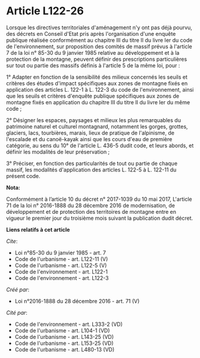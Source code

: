 # Article L122-26

Lorsque les directives territoriales d'aménagement n'y ont pas déjà pourvu, des décrets en Conseil d'Etat pris après
l'organisation d'une enquête publique réalisée conformément au chapitre III du titre II du livre Ier du code de
l'environnement, sur proposition des comités de massif prévus à l'article 7 de la loi n° 85-30 du 9 janvier 1985 relative au
développement et à la protection de la montagne, peuvent définir des prescriptions particulières sur tout ou partie des
massifs définis à l'article 5 de la même loi, pour : 

1° Adapter en fonction de la sensibilité des milieux concernés les seuils et critères des études d'impact spécifiques aux
zones de montagne fixés en application des articles L. 122-1 à L. 122-3 du code de l'environnement, ainsi que les seuils et
critères d'enquête publique spécifiques aux zones de montagne fixés en application du chapitre III du titre II du livre Ier
du même code ; 

2° Désigner les espaces, paysages et milieux les plus remarquables du patrimoine naturel et culturel montagnard, notamment
les gorges, grottes, glaciers, lacs, tourbières, marais, lieux de pratique de l'alpinisme, de l'escalade et du canoë-kayak
ainsi que les cours d'eau de première catégorie, au sens du 10° de l'article L. 436-5 dudit code, et leurs abords, et définir
les modalités de leur préservation ; 

3° Préciser, en fonction des particularités de tout ou partie de chaque massif, les modalités d'application des articles L.
122-5 à L. 122-11 du présent code.

**Nota:**

Conformément à l’article 10 du décret n° 2017-1039 du 10 mai 2017, L'article 71 de la loi n° 2016-1888 du 28 décembre 2016 de
modernisation, de développement et de protection des territoires de montagne entre en vigueur le premier jour du troisième
mois suivant la publication dudit décret.

**Liens relatifs à cet article**

_Cite_:

  - Loi n°85-30 du 9 janvier 1985 - art. 7
  - Code de l'urbanisme - art. L122-11 (V)
  - Code de l'urbanisme - art. L122-5 (V)
  - Code de l'environnement - art. L122-1
  - Code de l'environnement - art. L122-3

_Créé par_:

  - Loi n°2016-1888 du 28 décembre 2016 - art. 71 (V)

_Cité par_:

  - Code de l'environnement - art. L333-2 (VD)
  - Code de l'urbanisme - art. L104-1 (VD)
  - Code de l'urbanisme - art. L143-25 (VD)
  - Code de l'urbanisme - art. L153-25 (VD)
  - Code de l'urbanisme - art. L480-13 (VD)
